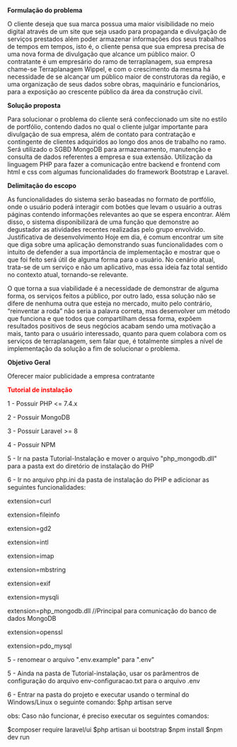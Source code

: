 
<b>Formulação do problema</b>

O cliente deseja que sua marca possua uma maior visibilidade no meio digital através
de um site que seja usado para propaganda e divulgação de serviços prestados além poder
armazenar informações dos seus trabalhos de tempos em tempos, isto é, o cliente pensa que
sua empresa precisa de uma nova forma de divulgação que alcance um público maior.
O contratante é um empresário do ramo de terraplanagem, sua empresa chame-se
Terraplanagem Wippel, e com o crescimento da mesma há necessidade de se alcançar um
público maior de construtoras da região, e uma organização de seus dados sobre obras,
maquinário e funcionários, para a exposição ao crescente público da área da construção civil.

<b>Solução proposta</b>

Para solucionar o problema do cliente será confeccionado um site no estilo de
portfólio, contendo dados no qual o cliente julgar importante para divulgação de sua empresa,
além de contato para contratação e contingente de clientes adquiridos ao longo dos anos de
trabalho no ramo.
Será utilizado o SGBD MongoDB para armazenamento, manutenção e consulta de dados
referentes a empresa e sua extensão. Utilização da linguagem PHP para fazer a comunicação
entre backend e frontend com html e css com algumas funcionalidades do framework
Bootstrap e Laravel.

<b>Delimitação do escopo</b>

As funcionalidades do sistema serão baseadas no formato de portfólio, onde o usuário
poderá interagir com botões que levam o usuário a outras páginas contendo informações
relevantes ao que se espera encontrar. Além disso, o sistema disponibilizará de uma função
que demonstre ao degustador as atividades recentes realizadas pelo grupo envolvido.
Justificativa de desenvolvimento
Hoje em dia, é comum encontrar um site que diga sobre uma aplicação demonstrando
suas funcionalidades com o intuito de defender a sua importância de implementação e
mostrar que o que foi feito será útil de alguma forma para o usuário. No cenário atual, trata-se
de um serviço e não um aplicativo, mas essa ideia faz total sentido no contexto atual,
tornando-se relevante.

O que torna a sua viabilidade é a necessidade de demonstrar de alguma forma, os
serviços feitos a público, por outro lado, essa solução não se difere de nenhuma outra que
esteja no mercado, muito pelo contrário, “reinventar a roda” não seria a palavra correta, mas
desenvolver um método que funciona e que todos que compartilham dessa forma, expõem
resultados positivos de seus negócios acabam sendo uma motivação a mais, tanto para o
usuário interessado, quanto para quem colabora com os serviços de terraplanagem, sem falar
que, é totalmente simples a nível de implementação da solução a fim de solucionar o
problema.

<b>Objetivo Geral</b>

Oferecer maior publicidade a empresa contratante


<b style="color:red;">Tutorial de instalação</b>

<p>1 - Possuir PHP <= 7.4.x</p>
<p>2 - Possuir MongoDB</p>
<p>3 - Possuir Laravel >= 8</p>
<p>4 - Possuir NPM</p>
<p>5 - Ir na pasta Tutorial-Instalação e mover o arquivo "php_mongodb.dll" para a pasta ext do diretório de instalação do PHP</p>
<p>6 - Ir no arquivo php.ini da pasta de instalação do PHP e adicionar as seguintes funcionalidades:</p>

<p>extension=curl</p>
<p>extension=fileinfo</p>
<p>extension=gd2</p>
<p>extension=intl</p>
<p>extension=imap</p>
<p>extension=mbstring</p>
<p>extension=exif</p>
<p>extension=mysqli</p>
<p>extension=php_mongodb.dll //Principal para comunicação do banco de dados MongoDB</p>
<p>extension=openssl</p>
<p>extension=pdo_mysql</p>

<p>5 - renomear o arquivo ".env.example" para ".env"</p>

<p>5 - Ainda na pasta de Tutorial-instalação, usar os parâmentros de configuração do arquivo env-configuracao.txt para o arquivo .env

<p>6 - Entrar na pasta do projeto e executar usando o terminal do Windows/Linux o seguinte comando:
$php artisan serve

obs: Caso não funcionar, é preciso executar os seguintes comandos:

$composer require laravel/ui
$php artisan ui bootstrap
$npm install
$npm dev run
</p>
